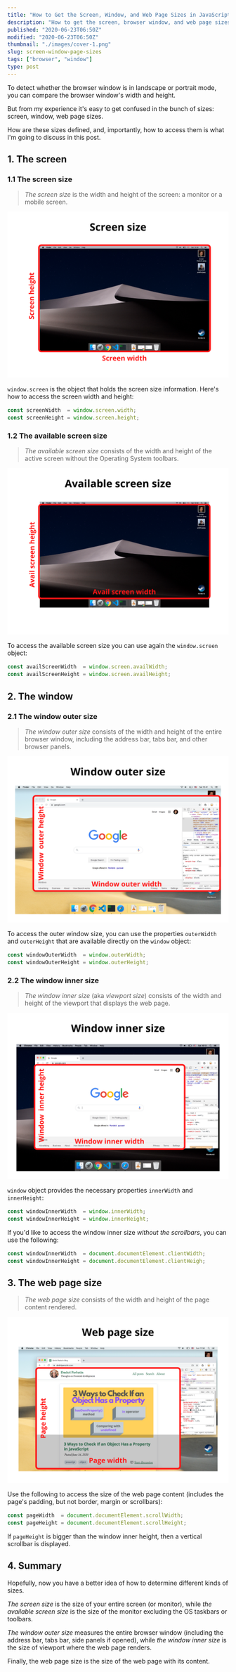 ```yaml
---
title: "How to Get the Screen, Window, and Web Page Sizes in JavaScript"
description: "How to get the screen, browser window, and web page sizes (width and height) in JavaScript."
published: "2020-06-23T06:50Z"
modified: "2020-06-23T06:50Z"
thumbnail: "./images/cover-1.png"
slug: screen-window-page-sizes
tags: ["browser", "window"]
type: post
---
```


To detect whether the browser window is in landscape or portrait mode, you can compare the browser window's width and height.  

But from my experience it's easy to get confused in the bunch of sizes: screen, window, web page sizes. 

How are these sizes defined, and, importantly, how to access them is what I'm going to discuss in this post. 

<Affiliate />

<TableOfContents />

## 1. The screen

### 1.1 The screen size

> *The screen size* is the width and height of the screen: a monitor or a mobile screen.  

![Screen size](./images/screen-size-2.png)

`window.screen` is the object that holds the screen size information. Here's how to access the screen width and height:

```javascript
const screenWidth  = window.screen.width;
const screenHeight = window.screen.height;
```

### 1.2 The available screen size

> *The available screen size* consists of the width and height of the active screen without the Operating System toolbars.  

![Screen size](./images/avail-screen-size-3.png) 

To access the available screen size you can use again the `window.screen` object:

```javascript
const availScreenWidth  = window.screen.availWidth;
const availScreenHeight = window.screen.availHeight;
```

## 2. The window

### 2.1 The window outer size

> *The window outer size* consists of the width and height of the entire browser window, including the address bar, tabs bar, and other browser panels.  

![Window outer size](./images/window-outer-size-2.png)

To access the outer window size, you can use the properties `outerWidth` and `outerHeight` that are available directly on the `window` object:  

```javascript
const windowOuterWidth  = window.outerWidth;
const windowOuterHeight = window.outerHeight;
```

### 2.2 The window inner size

> *The window inner size* (aka *viewport size*) consists of the width and height of the viewport that displays the web page.  

![Window inner size](./images/window-inner-size-2.png)

`window` object provides the necessary properties `innerWidth` and `innerHeight`:

```javascript
const windowInnerWidth  = window.innerWidth;
const windowInnerHeight = window.innerHeight;
```

If you'd like to access the window inner size *without the scrollbars*, you can use the following:

```javascript
const windowInnerWidth  = document.documentElement.clientWidth;
const windowInnerHeight = document.documentElement.clientHeigh;
```

## 3. The web page size

> *The web page size* consists of the width and height of the page content rendered.  

![Web page size](./images/web-page-size.png)

Use the following to access the size of the web page content (includes the page's padding, but not border, margin or scrollbars):

```javascript
const pageWidth  = document.documentElement.scrollWidth;
const pageHeight = document.documentElement.scrollHeight;
```

If `pageHeight` is bigger than the window inner height, then a vertical scrollbar is displayed.  

## 4. Summary

Hopefully, now you have a better idea of how to determine different kinds of sizes.  

*The screen size* is the size of your entire screen (or monitor), while *the available screen size* is the size of the monitor excluding the OS taskbars or toolbars.  

*The window outer size* measures the entire browser window (including the address bar, tabs bar, side panels if opened), while *the window inner size* is the size of viewport where the web page renders.  

Finally, the web page size is the size of the web page with its content.  